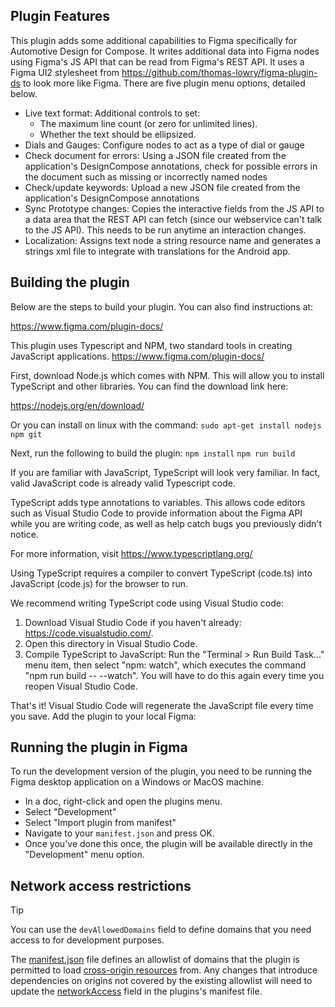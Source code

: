 ## Plugin Features

This plugin adds some additional capabilities to Figma specifically for Automotive Design for Compose. It writes additional data into Figma nodes using Figma's JS API that can be read from Figma's REST API. It uses a Figma UI2 stylesheet from <https://github.com/thomas-lowry/figma-plugin-ds> to look more like Figma. There are five plugin menu options, detailed below.

- Live text format: Additional controls to set:
  - The maximum line count (or zero for unlimited lines).
  - Whether the text should be ellipsized.
- Dials and Gauges: Configure nodes to act as a type of dial or gauge
- Check document for errors: Using a JSON file created from the application's DesignCompose annotations, check for possible errors in the document such as missing or incorrectly named nodes
- Check/update keywords: Upload a new JSON file created from the application's DesignCompose annotations
- Sync Prototype changes: Copies the interactive fields from the JS API to a data area that the REST API can fetch (since our webservice can't talk to the JS API). This needs to be run anytime an interaction changes.
- Localization: Assigns text node a string resource name and generates a strings xml file to integrate with translations for the Android app.

## Building the plugin

Below are the steps to build your plugin. You can also find instructions at:

https://www.figma.com/plugin-docs/

This plugin uses Typescript and NPM, two standard tools in creating JavaScript applications.
https://www.figma.com/plugin-docs/

First, download Node.js which comes with NPM. This will allow you to install TypeScript and other
libraries. You can find the download link here:

https://nodejs.org/en/download/

Or you can install on linux with the command:
`sudo apt-get install nodejs npm git`

Next, run the following to build the plugin:
`npm install`
`npm run build`

If you are familiar with JavaScript, TypeScript will look very familiar. In fact, valid JavaScript code
is already valid Typescript code.

TypeScript adds type annotations to variables. This allows code editors such as Visual Studio Code
to provide information about the Figma API while you are writing code, as well as help catch bugs
you previously didn't notice.

For more information, visit https://www.typescriptlang.org/

Using TypeScript requires a compiler to convert TypeScript (code.ts) into JavaScript (code.js)
for the browser to run.

We recommend writing TypeScript code using Visual Studio code:

1. Download Visual Studio Code if you haven't already: https://code.visualstudio.com/.
2. Open this directory in Visual Studio Code.
3. Compile TypeScript to JavaScript: Run the "Terminal > Run Build Task..." menu item,
   then select "npm: watch", which executes the command "npm run build -- --watch". You will have to do this again every time
   you reopen Visual Studio Code.

That's it! Visual Studio Code will regenerate the JavaScript file every time you save.
Add the plugin to your local Figma:

## Running the plugin in Figma

To run the development version of the plugin, you need to be running the Figma desktop application on a Windows or MacOS machine.

- In a doc, right-click and open the plugins menu.
- Select "Development"
- Select "Import plugin from manifest"
- Navigate to your `manifest.json` and press OK.
- Once you've done this once, the plugin will be available directly in the "Development" menu option.

## Network access restrictions

> [!TIP]
> You can use the `devAllowedDomains` field to define domains that you need
> access to for development purposes.

The [manifest.json](manifest.json) file defines an allowlist of domains that the
plugin is permitted to load [cross-origin resources] from. Any changes that
introduce dependencies on origins not covered by the existing allowlist will
need to update the [networkAccess] field in the plugins's manifest file.

[cross-origin resources]: https://developer.mozilla.org/en-US/docs/Web/HTTP/CORS
[networkAccess]: https://www.figma.com/plugin-docs/manifest/#networkaccess
